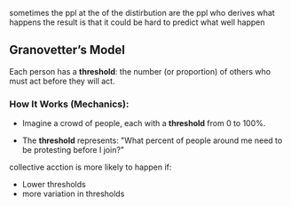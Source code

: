 sometimes the ppl at the of the distirbution are the ppl who derives what happens the result is that it could be hard to predict what well happen

## **Granovetter’s Model**

Each person has a **threshold**: the number (or proportion) of others who must act before they will act.
### **How It Works (Mechanics):**

- Imagine a crowd of people, each with a **threshold** from 0 to 100%.
    
- The **threshold** represents: "What percent of people around me need to be protesting before I join?"

collective acction  is more likely to happen if:
- Lower thresholds
- more variation in thresholds